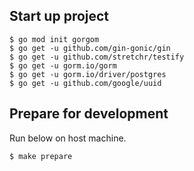 ## Start up project

```
$ go mod init gorgom
$ go get -u github.com/gin-gonic/gin
$ go get -u github.com/stretchr/testify
$ go get -u gorm.io/gorm
$ go get -u gorm.io/driver/postgres
$ go get -u github.com/google/uuid
```

## Prepare for development

Run below on host machine.

```
$ make prepare
```
